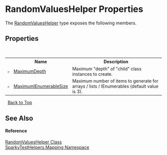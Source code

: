 # RandomValuesHelper Properties
 

The <a href="T_SparkyTestHelpers_Mapping_RandomValuesHelper.md">RandomValuesHelper</a> type exposes the following members.


## Properties
&nbsp;<table><tr><th></th><th>Name</th><th>Description</th></tr><tr><td>![Public property](media/pubproperty.gif "Public property")</td><td><a href="P_SparkyTestHelpers_Mapping_RandomValuesHelper_MaximumDepth.md">MaximumDepth</a></td><td>
Maximum "depth" of "child" class instances to create.</td></tr><tr><td>![Public property](media/pubproperty.gif "Public property")</td><td><a href="P_SparkyTestHelpers_Mapping_RandomValuesHelper_MaximumIEnumerableSize.md">MaximumIEnumerableSize</a></td><td>
Maximum number of items to generate for arrays / lists / IEnumerables (default value is 3).</td></tr></table>&nbsp;
<a href="#randomvalueshelper-properties.md">Back to Top</a>

## See Also


#### Reference
<a href="T_SparkyTestHelpers_Mapping_RandomValuesHelper.md">RandomValuesHelper Class</a><br /><a href="N_SparkyTestHelpers_Mapping.md">SparkyTestHelpers.Mapping Namespace</a><br />